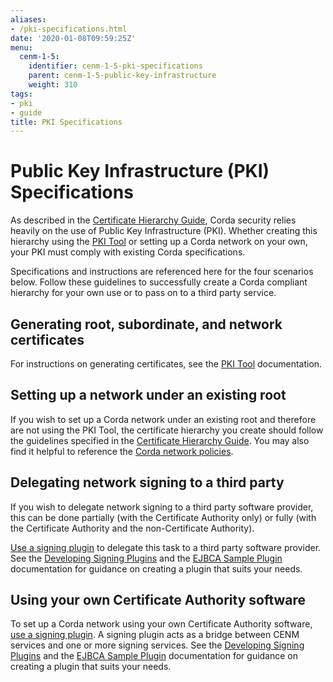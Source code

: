 ```yaml
---
aliases:
- /pki-specifications.html
date: '2020-01-08T09:59:25Z'
menu:
  cenm-1-5:
    identifier: cenm-1-5-pki-specifications
    parent: cenm-1-5-public-key-infrastructure
    weight: 310
tags:
- pki
- guide
title: PKI Specifications
---
```


# Public Key Infrastructure (PKI) Specifications

As described in the [Certificate Hierarchy Guide](../../../../../en/platform/corda/1.5/cenm/pki-guide.md), Corda security relies heavily on the use of Public Key Infrastructure (PKI). Whether creating this hierarchy using the [PKI Tool](../../../../../en/platform/corda/1.5/cenm/pki-tool.md) or setting up a Corda network on your own, your PKI must comply with existing Corda specifications.

Specifications and instructions are referenced here for the four scenarios below. Follow these guidelines to successfully create a Corda compliant hierarchy for your own use or to pass on to a third party service.

## Generating root, subordinate, and network certificates

For instructions on generating certificates, see the [PKI Tool](../../../../../en/platform/corda/1.5/cenm/pki-tool.html#running-the-pki-tool) documentation.

## Setting up a network under an existing root

If you wish to set up a Corda network under an existing root and therefore are not using the PKI Tool, the certificate hierarchy you create should follow the guidelines specified in the [Certificate Hierarchy Guide](../../../../../en/platform/corda/1.5/cenm/pki-guide.md). You may also find it helpful to reference the [Corda network policies](https://corda.network/trust-root/index/).

## Delegating network signing to a third party

If you wish to delegate network signing to a third party software provider, this can be done partially (with the Certificate Authority only) or fully (with the Certificate Authority and the non-Certificate Authority).

[Use a signing plugin](../../../../../en/platform/corda/1.5/cenm/signing-service.html#using-a-signing-plugin) to delegate this task to a third party software provider. See the [Developing Signing Plugins](../../../../../en/platform/corda/1.5/cenm/signing-service.html#developing-signing-plugins) and the [EJBCA Sample Plugin](../../../../../en/platform/corda/1.5/cenm/ejbca-plugin.md) documentation for guidance on creating a plugin that suits your needs.

## Using your own Certificate Authority software

To set up a Corda network using your own Certificate Authority software, [use a signing plugin](../../../../../en/platform/corda/1.5/cenm/signing-service.html#using-a-signing-plugin). A signing plugin acts as a bridge between CENM services and one or more signing services. See the [Developing Signing Plugins](../../../../../en/platform/corda/1.5/cenm/signing-service.html#developing-signing-plugins) and the [EJBCA Sample Plugin](../../../../../en/platform/corda/1.5/cenm/ejbca-plugin.md) documentation for guidance on creating a plugin that suits your needs.
